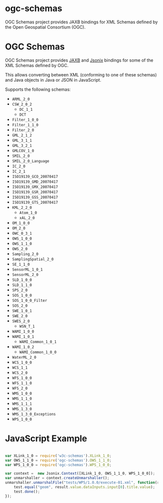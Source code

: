 ogc-schemas
===========

OGC Schemas project provides JAXB bindings for XML Schemas defined by the Open Geospatial Consortium (OGC).

# OGC Schemas

OGC Schemas project provides [JAXB](https://jaxb.java.net/) and [Jsonix](https://github.com/highsource/jsonix) bindings for some of the XML Schemas defined by OGC.

This allows converting between XML (conforming to one of these schemas) and Java objects in Java or JSON in JavaScript.

Supports the following schemas:

* `ARML_2_0`
* `CSW_2_0_2`
  * `DC_1_1`
  * `DCT`
* `Filter_1_0_0`
* `Filter_1_1_0`
* `Filter_2_0`
* `GML_2_1_2`
* `GML_3_1_1`
* `GML_3_2_1`
* `GMLCOV_1_0`
* `SMIL_2_0`
* `SMIL_2_0_Language`
* `IC_2_0`
* `IC_2_1`
* `ISO19139_GCO_20070417`
* `ISO19139_GMD_20070417`
* `ISO19139_GMX_20070417`
* `ISO19139_GSR_20070417`
* `ISO19139_GSS_20070417`
* `ISO19139_GTS_20070417`
* `KML_2_2_0`
  * `Atom_1_0`
  * `xAL_2_0`
* `OM_1_0_0`
* `OM_2_0`
* `OWC_0_3_1`
* `OWS_1_0_0`
* `OWS_1_1_0`
* `OWS_2_0`
* `Sampling_2_0`
* `SamplingSpatial_2_0`
* `SE_1_1_0`
* `SensorML_1_0_1`
* `SensorML_2_0`
* `SLD_1_0_0`
* `SLD_1_1_0`
* `SPS_2_0`
* `SOS_1_0_0`
* `SOS_1_0_0_Filter`
* `SOS_2_0`
* `SWE_1_0_1`
* `SWE_2_0`
* `SWES_2_0`
  * `WSN_T_1`
* `WAMI_1_0_0`
* `WAMI_1_0_1`
  * `WAMI_Common_1_0_1`
* `WAMI_1_0_2`
  * `WAMI_Common_1_0_0`
* `WaterML_2_0`
* `WCS_1_0_0`
* `WCS_1_1`
* `WCS_2_0`
* `WFS_1_0_0`
* `WFS_1_1_0`
* `WFS_2_0`
* `WMS_1_0_0`
* `WMS_1_1_0`
* `WMS_1_1_1`
* `WMS_1_3_0`
* `WMS_1_3_0_Exceptions`
* `WPS_1_0_0`

# JavaScript Example

```javascript

var XLink_1_0 = require('w3c-schemas').XLink_1_0;
var OWS_1_1_0 = require('ogc-schemas').OWS_1_1_0;
var WPS_1_0_0 = require('ogc-schemas').WPS_1_0_0;

var context =  new Jsonix.Context([XLink_1_0, OWS_1_1_0, WPS_1_0_0]);
var unmarshaller = context.createUnmarshaller();
unmarshaller.unmarshalFile("tests/WPS/1.0.0/execute-01.xml", function(result) {
	test.equal("geom", result.value.dataInputs.input[0].title.value);
	test.done();
});
```
